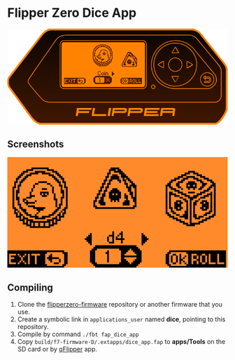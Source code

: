# Flipper Zero Dice App

<div style="text-align:center"><img src="images/flipper-screen.png"/></div>

## Screenshots

<div style="text-align:center"><img src="images/main-screen.png"/></div>

## Compiling

1. Clone the [flipperzero-firmware](https://github.com/flipperdevices/flipperzero-firmware) repository or another firmware that you use.
2. Create a symbolic link in `applications_user` named **dice**, pointing to this repository.
3. Compile by command `./fbt fap_dice_app`
4. Copy `build/f7-firmware-D/.extapps/dice_app.fap` to **apps/Tools** on the SD card  or by [qFlipper](https://flipperzero.one/update) app.
